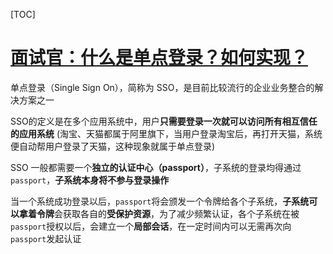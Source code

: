 [TOC]

# [面试官：什么是单点登录？如何实现？](https://juejin.cn/post/6844903664264413198)

单点登录（Single Sign On），简称为 SSO，是目前比较流行的企业业务整合的解决方案之一

SSO的定义是在多个应用系统中，用户**只需要登录一次就可以访问所有相互信任的应用系统** (淘宝、天猫都属于阿里旗下，当用户登录淘宝后，再打开天猫，系统便自动帮用户登录了天猫，这种现象就属于单点登录)

SSO 一般都需要一个**独立的认证中心（passport）**，子系统的登录均得通过`passport`，**子系统本身将不参与登录操作**

当一个系统成功登录以后，`passport`将会颁发一个令牌给各个子系统，**子系统可以拿着令牌**会获取各自的**受保护资源**，为了减少频繁认证，各个子系统在被`passport`授权以后，会建立一个**局部会话**，在一定时间内可以无需再次向`passport`发起认证



